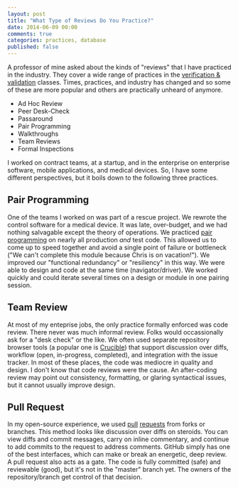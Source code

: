 ```yaml
---
layout: post
title: "What Type of Reviews Do You Practice?"
date: 2014-06-09 00:00
comments: true
categories: practices, database
published: false
---
```


A professor of mine asked about the kinds of "reviews" that I have practiced in the industry. They cover a wide range of practices in the [verification & validation][1] classes. Times, practices, and industry has changed and so some of these are more popular and others are practically unheard of anymore.

 * Ad Hoc Review
 * Peer Desk-Check
 * Passaround
 * Pair Programming
 * Walkthroughs
 * Team Reviews
 * Formal Inspections

I worked on contract teams, at a startup, and in the enterprise on enterprise software, mobile applications, and medical devices. So, I have some different perspectives, but it boils down to the following three practices.

## Pair Programming

One of the teams I worked on was part of a rescue project. We rewrote the control software for a medical device. It was late,  over-budget, and we had nothing salvagable except the theory of operations. We practiced [pair programming][2] on nearly all production _and_ test code. This allowed us to come up to speed together and avoid a single point of failure or bottleneck ("We can't complete this module because Chris is on vacation!"). We improved our "functional redundancy" or "resiliency" in this way. We were able to design and code at the same time (navigator/driver). We worked quickly and could iterate several times on a design or module in one pairing session.

## Team Review

At most of my enteprise jobs, the only practice formally enforced was code review. There never was much informal review. Folks would occassionally ask for a "desk check" or the like. We often used separate repository browser tools (a popular one is [Crucible][3]) that support discussion over diffs, workflow (open, in-progress, completed), and integration with the issue tracker. In most of these places, the code was mediocre in quality and design. I don't know that code reviews were the cause. An after-coding review may point out consistency, formatting, or glaring syntactical issues, but it cannot usually improve design.

## Pull Request

In my open-source experience, we used [pull][5] [requests][4] from forks or branches. This method looks like discussion over diffs on steroids. You can view diffs and commit messages, carry on inline commentary, and continue to add commits to the request to address comments. GitHub simply has one of the best interfaces, which can make or break an energetic, deep review. A pull request also acts as a gate. The code is fully committed (safe) and reviewable (good), but it's not in the "master" branch yet. The owners of the repository/branch get control of that decision.

 [1]: https://en.wikipedia.org/wiki/Verification_and_validation_(software)
 [2]: http://www.jamesshore.com/Agile-Book/pair_programming.html
 [3]: https://www.atlassian.com/software/crucible/overview/feature-overview
 [4]: https://github.com/blog/712-pull-requests-2-0
 [5]: https://help.github.com/articles/using-pull-requests
 
